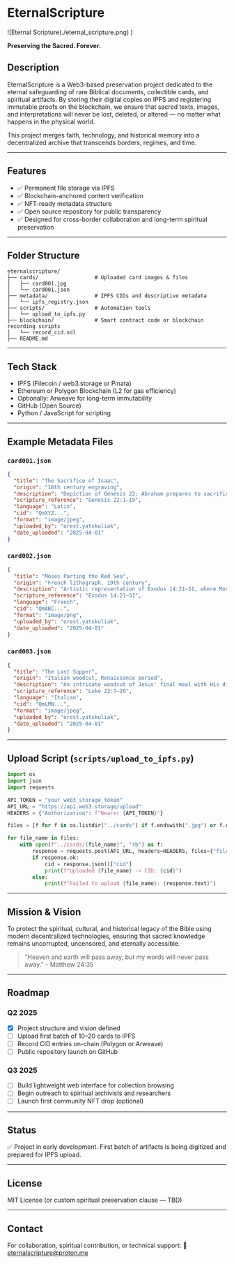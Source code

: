 # EternalScripture
![Eternal Scripture(./eternal_scripture.png)
)

**Preserving the Sacred. Forever.**

## Description
EternalScripture is a Web3-based preservation project dedicated to the eternal safeguarding of rare Biblical documents, collectible cards, and spiritual artifacts. By storing their digital copies on IPFS and registering immutable proofs on the blockchain, we ensure that sacred texts, images, and interpretations will never be lost, deleted, or altered — no matter what happens in the physical world.

This project merges faith, technology, and historical memory into a decentralized archive that transcends borders, regimes, and time.

---

## Features
- ✅ Permanent file storage via IPFS
- ✅ Blockchain-anchored content verification
- ✅ NFT-ready metadata structure
- ✅ Open source repository for public transparency
- ✅ Designed for cross-border collaboration and long-term spiritual preservation

---

## Folder Structure
```
eternalscripture/
├── cards/                  # Uploaded card images & files
│   ├── card001.jpg
│   └── card001.json
├── metadata/               # IPFS CIDs and descriptive metadata
│   └── ipfs_registry.json
├── scripts/                # Automation tools
│   └── upload_to_ipfs.py
├── blockchain/             # Smart contract code or blockchain recording scripts
│   └── record_cid.sol
├── README.md
```

---

## Tech Stack
- IPFS (Filecoin / web3.storage or Pinata)
- Ethereum or Polygon Blockchain (L2 for gas efficiency)
- Optionally: Arweave for long-term immutability
- GitHub (Open Source)
- Python / JavaScript for scripting

---

## Example Metadata Files

### `card001.json`
```json
{
  "title": "The Sacrifice of Isaac",
  "origin": "18th century engraving",
  "description": "Depiction of Genesis 22: Abraham prepares to sacrifice his son Isaac in obedience to God.",
  "scripture_reference": "Genesis 22:1–19",
  "language": "Latin",
  "cid": "QmXYZ...",
  "format": "image/jpeg",
  "uploaded_by": "orest.yatskuliak",
  "date_uploaded": "2025-04-01"
}
```

### `card002.json`
```json
{
  "title": "Moses Parting the Red Sea",
  "origin": "French lithograph, 19th century",
  "description": "Artistic representation of Exodus 14:21–31, where Moses parts the sea to lead Israel to safety.",
  "scripture_reference": "Exodus 14:21–31",
  "language": "French",
  "cid": "QmABC...",
  "format": "image/png",
  "uploaded_by": "orest.yatskuliak",
  "date_uploaded": "2025-04-01"
}
```

### `card003.json`
```json
{
  "title": "The Last Supper",
  "origin": "Italian woodcut, Renaissance period",
  "description": "An intricate woodcut of Jesus' final meal with His disciples as told in the Gospels.",
  "scripture_reference": "Luke 22:7–20",
  "language": "Italian",
  "cid": "QmLMN...",
  "format": "image/jpeg",
  "uploaded_by": "orest.yatskuliak",
  "date_uploaded": "2025-04-01"
}
```

---

## Upload Script (`scripts/upload_to_ipfs.py`)
```python
import os
import json
import requests

API_TOKEN = "your_web3_storage_token"
API_URL = "https://api.web3.storage/upload"
HEADERS = {"Authorization": f"Bearer {API_TOKEN}"}

files = [f for f in os.listdir("../cards") if f.endswith(".jpg") or f.endswith(".png")]

for file_name in files:
    with open(f"../cards/{file_name}", "rb") as f:
        response = requests.post(API_URL, headers=HEADERS, files={"file": f})
        if response.ok:
            cid = response.json()["cid"]
            print(f"Uploaded {file_name} -> CID: {cid}")
        else:
            print(f"Failed to upload {file_name}: {response.text}")
```

---

## Mission & Vision
To protect the spiritual, cultural, and historical legacy of the Bible using modern decentralized technologies, ensuring that sacred knowledge remains uncorrupted, uncensored, and eternally accessible.

> "Heaven and earth will pass away, but my words will never pass away." – Matthew 24:35

---

## Roadmap
### Q2 2025
- [x] Project structure and vision defined
- [ ] Upload first batch of 10–20 cards to IPFS
- [ ] Record CID entries on-chain (Polygon or Arweave)
- [ ] Public repository launch on GitHub

### Q3 2025
- [ ] Build lightweight web interface for collection browsing
- [ ] Begin outreach to spiritual archivists and researchers
- [ ] Launch first community NFT drop (optional)

---

## Status
✅ Project in early development. First batch of artifacts is being digitized and prepared for IPFS upload.

---

## License
MIT License (or custom spiritual preservation clause — TBD)

---

## Contact
For collaboration, spiritual contribution, or technical support:
📧 eternalscripture@proton.me
